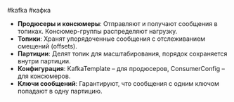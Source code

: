 #kafka #кафка
- **Продюсеры и консюмеры**: Отправляют и получают сообщения в топиках. Консюмер-группы распределяют нагрузку.
- **Топики**: Хранят упорядоченные сообщения с отслеживанием смещений (offsets).
- **Партиции**: Делят топик для масштабирования, порядок сохраняется внутри партиции.
- **Конфигурация**: KafkaTemplate – для продюсеров, ConsumerConfig – для консюмеров.
- **Ключи сообщений**: Гарантируют, что сообщения с одним ключом попадают в одну партицию.